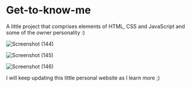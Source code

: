 # Get-to-know-me
A little project that comprises elements of HTML, CSS and JavaScript and some of the owner personality :)

![Screenshot (144)](https://user-images.githubusercontent.com/125815967/224413058-32195c1c-d07b-4d28-a2a5-1560ead3fb9a.png)

![Screenshot (145)](https://user-images.githubusercontent.com/125815967/224413120-ed36aefd-c8f5-407e-94f5-602fb62f54b5.png)

![Screenshot (146)](https://user-images.githubusercontent.com/125815967/224413153-14f312d1-1110-4ca4-8d70-216739d7a84b.png)




I will keep updating this little personal website as I learn more ;)
